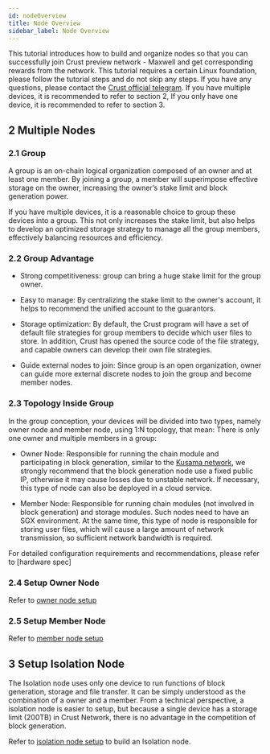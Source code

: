 ```yaml
---
id: nodeOverview
title: Node Overview
sidebar_label: Node Overview
---
```


This tutorial introduces how to build and organize nodes so that you can successfully join Crust preview network - Maxwell and get corresponding rewards from the network. This tutorial requires a certain Linux foundation, please follow the tutorial steps and do not skip any steps. If you have any questions, please contact the [Crust official telegram](https://t.me/CrustNetwork). If you have multiple devices, it is recommended to refer to section 2, If you only have one device, it is recommended to refer to section 3.


## 2 Multiple Nodes

### 2.1 Group

A group is an on-chain logical organization composed of an owner and at least one member. By joining a group, a member will superimpose effective storage on the owner, increasing the owner’s stake limit and block generation power. 

If you have multiple devices, it is a reasonable choice to group these devices into a group. This not only increases the stake limit, but also helps to develop an optimized  storage strategy to manage all the group members, effectively balancing resources and efficiency.

### 2.2 Group Advantage

* Strong competitiveness: group can bring a huge stake limit for the group owner.

* Easy to manage: By centralizing the stake limit to the owner's account, it helps to recommend the unified account to the guarantors.

* Storage optimization: By default, the Crust program will have a set of default file strategies for group members to decide which user files to store. In addition, Crust has opened the source code of the file strategy, and capable owners can develop their own file strategies.

* Guide external nodes to join: Since group is an open organization, owner can guide more external discrete nodes to join the group and become member nodes.


### 2.3 Topology Inside Group

In the group conception, your devices will be divided into two types, namely owner node and member node, using 1:N topology, that mean: There is only one owner and multiple members in a group:

* Owner Node: Responsible for running the chain module and participating in block generation, similar to the [Kusama network](https://kusama.network/), we strongly recommend that the block generation node use a fixed public IP, otherwise it may cause losses due to unstable network. If necessary, this type of node can also be deployed in a cloud service.

* Member Node: Responsible for running chain modules (not involved in block generation) and storage modules. Such nodes need to have an SGX environment. At the same time, this type of node is responsible for storing user files, which will cause a large amount of network transmission, so sufficient network bandwidth is required.

For detailed configuration requirements and recommendations, please refer to [hardware spec]

### 2.4 Setup Owner Node

Refer to [owner node setup](ownerNode.md)

### 2.5 Setup Member Node

Refer to [member node setup](memberNode.md)

## 3 Setup Isolation Node

The Isolation node uses only one device to run functions of block generation, storage and file transfer. It can be simply understood as the combination of a owner and a member. From a technical perspective, a isolation node is easier to setup,  but because a single device has a storage limit (200TB) in Crust Network, there is no advantage in the competition of block generation. 

Refer to [isolation node setup](isolationNode.md) to build an Isolation node.



